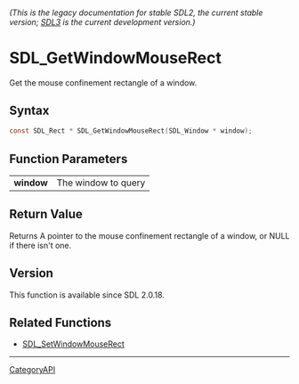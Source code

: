###### (This is the legacy documentation for stable SDL2, the current stable version; [SDL3](https://wiki.libsdl.org/SDL3/) is the current development version.)
# SDL_GetWindowMouseRect

Get the mouse confinement rectangle of a window.

## Syntax

```c
const SDL_Rect * SDL_GetWindowMouseRect(SDL_Window * window);

```

## Function Parameters

|                |                     |
| -------------- | ------------------- |
| **window**     | The window to query |

## Return Value

Returns A pointer to the mouse confinement rectangle of a window, or NULL
if there isn't one.

## Version

This function is available since SDL 2.0.18.

## Related Functions

* [SDL_SetWindowMouseRect](SDL_SetWindowMouseRect.md)

----
[CategoryAPI](CategoryAPI.md)
